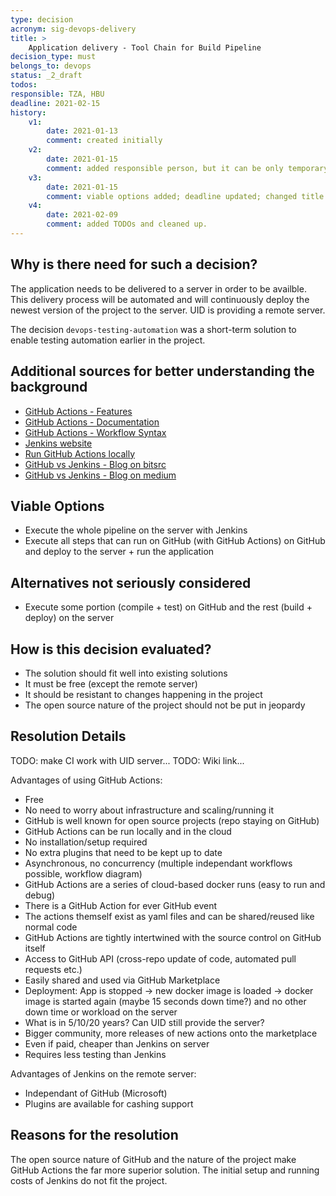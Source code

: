```yaml
---
type: decision
acronym: sig-devops-delivery
title: >
    Application delivery - Tool Chain for Build Pipeline
decision_type: must
belongs_to: devops
status: _2_draft
todos: 
responsible: TZA, HBU
deadline: 2021-02-15
history:
    v1:
        date: 2021-01-13
        comment: created initially
    v2: 
        date: 2021-01-15
        comment: added responsible person, but it can be only temporary; First explanation of "Why is there need for such a decision?"
    v3: 
        date: 2021-01-15
        comment: viable options added; deadline updated; changed title
    v4:
        date: 2021-02-09
        comment: added TODOs and cleaned up.
---
```


## Why is there need for such a decision?

The application needs to be delivered to a server in order to be availble.
This delivery process will be automated and will continuously deploy the newest version of the project to the server.
UID is providing a remote server.

The decision `devops-testing-automation` was a short-term solution to enable testing automation earlier in the project.

## Additional sources for better understanding the background

- [GitHub Actions - Features](https://github.com/features/actions)
- [GitHub Actions - Documentation](https://docs.github.com/en/actions)
- [GitHub Actions - Workflow Syntax](https://docs.github.com/en/actions/reference/workflow-syntax-for-github-actions)
- [Jenkins website](https://www.jenkins.io/)
- [Run GitHub Actions locally](https://github.com/nektos/act)
- [GitHub vs Jenkins - Blog on bitsrc](https://blog.bitsrc.io/github-actions-or-jenkins-making-the-right-choice-for-you-9ac774684c8)
- [GitHub vs Jenkins - Blog on medium](https://medium.com/swlh/will-github-actions-kill-off-jenkins-f85e614bb8d3)

## Viable Options

- Execute the whole pipeline on the server with Jenkins
- Execute all steps that can run on GitHub (with GitHub Actions) on GitHub and deploy to the server + run the application

## Alternatives not seriously considered

- Execute some portion (compile + test) on GitHub and the rest (build + deploy) on the server

## How is this decision evaluated?

- The solution should fit well into existing solutions
- It must be free (except the remote server)
- It should be resistant to changes happening in the project
- The open source nature of the project should not be put in jeopardy

## Resolution Details

TODO: make CI work with UID server...
TODO: Wiki link...

Advantages of using GitHub Actions:
- Free
- No need to worry about infrastructure and scaling/running it
- GitHub is well known for open source projects (repo staying on GitHub)
- GitHub Actions can be run locally and in the cloud
- No installation/setup required
- No extra plugins that need to be kept up to date
- Asynchronous, no concurrency (multiple independant workflows possible, workflow diagram)
- GitHub Actions are a series of cloud-based docker runs (easy to run and debug)
- There is a GitHub Action for ever GitHub event
- The actions themself exist as yaml files and can be shared/reused like normal code
- GitHub Actions are tightly intertwined with the source control on GitHub itself
- Access to GitHub API (cross-repo update of code, automated pull requests etc.)
- Easily shared and used via GitHub Marketplace
- Deployment: App is stopped -> new docker image is loaded -> docker image is started again (maybe 15 seconds down time?) and no other down time or workload on the server
- What is in 5/10/20 years? Can UID still provide the server?
- Bigger community, more releases of new actions onto the marketplace
- Even if paid, cheaper than Jenkins on server
- Requires less testing than Jenkins

Advantages of Jenkins on the remote server:
- Independant of GitHub (Microsoft)
- Plugins are available for cashing support

## Reasons for the resolution

The open source nature of GitHub and the nature of the project make GitHub Actions the far more superior solution.
The initial setup and running costs of Jenkins do not fit the project.
